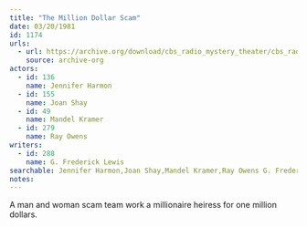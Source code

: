 ```yaml
---
title: "The Million Dollar Scam"
date: 03/20/1981
id: 1174
urls: 
  - url: https://archive.org/download/cbs_radio_mystery_theater/cbs_radio_mystery_theater-1151-1200.zip/cbs_radio_mystery_theater-1151-1200%2Fcbsrmt_1174_the_million_dollar_scam.mp3
    source: archive-org
actors:  
  - id: 136
    name: Jennifer Harmon  
  - id: 155
    name: Joan Shay  
  - id: 49
    name: Mandel Kramer  
  - id: 279
    name: Ray Owens
writers:  
  - id: 288
    name: G. Frederick Lewis
searchable: Jennifer Harmon,Joan Shay,Mandel Kramer,Ray Owens G. Frederick Lewis
notes:  
---
```

A man and woman scam team work a millionaire heiress for one million dollars.